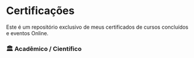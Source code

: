 # Certificações

Este é um repositório exclusivo de meus certificados de cursos concluídos e eventos Online.



### 🏛   Acadêmico / Científico
